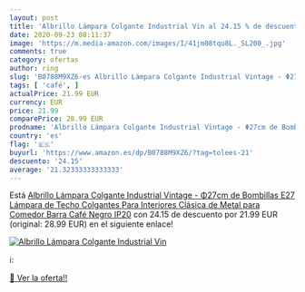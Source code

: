 ```yaml
---
layout: post
title: 'Albrillo Lámpara Colgante Industrial Vin al 24.15 % de descuento'
date: 2020-09-23 08:11:37
image: 'https://m.media-amazon.com/images/I/41jm08tqu8L._SL200_.jpg'
comments: true
category: ofertas
author: ring
slug: 'B0788M9XZ6-es Albrillo Lámpara Colgante Industrial Vintage - Φ27cm de...'
tags: [ 'café', ]
actualPrice: 21.99 EUR
currency: EUR
price: 21.99
comparePrice: 28.99 EUR
prodname: 'Albrillo Lámpara Colgante Industrial Vintage - Φ27cm de Bombillas E27  Lámpara de Techo Colgantes Para Interiores Clásica de Metal para Comedor  Barra  Café  Negro  IP20'
country: 'es'
flag: '🇪🇸'
buyurl: 'https://www.amazon.es/dp/B0788M9XZ6/?tag=tolees-21'
descuento: '24.15'
average: '21.32333333333333'
---
```


Está [Albrillo Lámpara Colgante Industrial Vintage - Φ27cm de Bombillas E27  Lámpara de Techo Colgantes Para Interiores Clásica de Metal para Comedor  Barra  Café  Negro  IP20](https://www.amazon.es/dp/B0788M9XZ6/?tag=tolees-21) con 24.15 de descuento por 21.99 EUR (original: 28.99 EUR) en el siguiente enlace!

[![Albrillo Lámpara Colgante Industrial Vin](https://m.media-amazon.com/images/I/41jm08tqu8L._SL200_.jpg)](https://www.amazon.es/dp/B0788M9XZ6/?tag=tolees-21)

ℹ️:


[🛒 Ver la oferta!!](https://www.amazon.es/dp/B0788M9XZ6/?tag=tolees-21)

